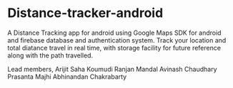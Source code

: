 # Distance-tracker-android
A Distance Tracking app for android using Google Maps SDK for android and firebase database and authentication system.
Track your location and total diatance travel in real time, with storage facility for future reference along with the path travelled.

Lead members,
Arijit Saha
Koumudi Ranjan Mandal
Avinash Chaudhary
Prasanta Majhi
Abhinandan Chakrabarty
